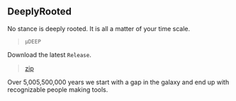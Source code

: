 ## DeeplyRooted

No stance is deeply rooted. It is all a matter of your time scale.

> `µDEEP`

Download the latest `Release`.

>[zip](https://github.com/PersonHood/DeeplyRooted/archive/refs/tags/v1.8.zip)

Over 5,005,500,000 years we start with a gap in the galaxy and end up with recognizable people making tools.
